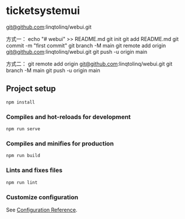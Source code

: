 # ticketsystemui
git@github.com:linqtolinq/webui.git

方式一：
echo "# webui" >> README.md
git init
git add README.md
git commit -m "first commit"
git branch -M main
git remote add origin git@github.com:linqtolinq/webui.git
git push -u origin main

方式二：
git remote add origin git@github.com:linqtolinq/webui.git
git branch -M main
git push -u origin main
## Project setup
```
npm install
```

### Compiles and hot-reloads for development
```
npm run serve
```

### Compiles and minifies for production
```
npm run build
```

### Lints and fixes files
```
npm run lint
```

### Customize configuration
See [Configuration Reference](https://cli.vuejs.org/config/).
